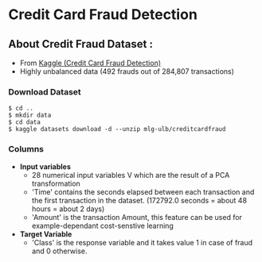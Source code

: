 # Credit Card Fraud Detection

## About Credit Fraud Dataset :
- From [Kaggle (Credit Card Fraud Detection)](https://www.kaggle.com/mlg-ulb/creditcardfraud)
- Highly unbalanced data (492 frauds out of 284,807 transactions)


### Download Dataset
```
$ cd ..  
$ mkdir data  
$ cd data  
$ kaggle datasets download -d --unzip mlg-ulb/creditcardfraud 
```

### Columns
- **Input variables**
    - 28 numerical input variables V which are the result of a PCA transformation
    - 'Time' contains the seconds elapsed between each transaction and the first transaction in the dataset. (172792.0 seconds = about 48 hours = about 2 days)
    - 'Amount' is the transaction Amount, this feature can be used for example-dependant cost-senstive learning
- **Target Variable**
    - 'Class' is the response variable and it takes value 1 in case of fraud and 0 otherwise.

